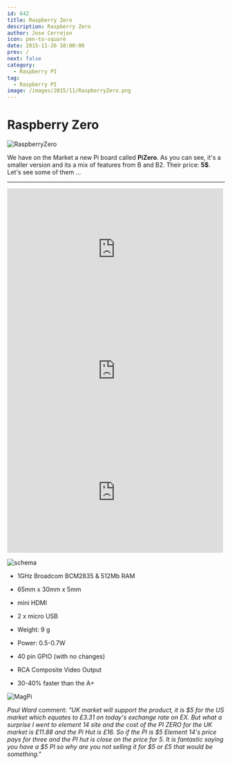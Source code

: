 ```yaml
---
id: 642
title: Raspberry Zero
description: Raspberry Zero
author: Jose Cerrejon
icon: pen-to-square
date: 2015-11-26 10:00:00
prev: /
next: false
category:
  - Raspberry PI
tag:
  - Raspberry PI
image: /images/2015/11/RaspberryZero.png
---
```


# Raspberry Zero

![RaspberryZero](/images/2015/11/RaspberryZero.png)

We have on the Market a new Pi board called **PiZero**. As you can see, it's a smaller version and its a mix of features from B and B2. Their price: **5$**. Let's see some of them ...

- - -
<iframe src="https://player.vimeo.com/video/146893658" width="500" height="281" frameborder="0" webkitallowfullscreen mozallowfullscreen allowfullscreen></iframe>

<iframe width="500" height="281" src="https://www.youtube.com/embed/9IP7kug7IoI?rel=0&amp;showinfo=0" frameborder="0" allowfullscreen></iframe>

<iframe width="500" height="281" src="https://www.youtube.com/embed/NFFQmdUc5Vg?rel=0&amp;showinfo=0" frameborder="0" allowfullscreen></iframe>

![schema](/images/2015/11/RaspberryZero_schema.png)

* 1GHz Broadcom BCM2835 & 512Mb RAM

* 65mm x 30mm x 5mm

* mini HDMI

* 2 x micro USB

* Weight: 9 g

* Power: 0.5-0.7W

* 40 pin GPIO (with no changes)

* RCA Composite Video Output

* 30-40% faster than the A+

![MagPi](/images/2015/11/magpiDec.png)

*Paul Ward* comment: *"UK market will support the product, it is $5 for the US market which equates to &pound;3.31 on today's exchange rate on EX. But what a surprise I went to element 14 site and the cost of the PI ZERO for the UK market is &pound;11.88 and the Pi Hut is &pound;16. So if the PI is $5 Element 14's price pays for three and the PI hut is close on the price for 5. It is fantastic saying you have a $5 PI so why are you not selling it for $5 or &pound;5 that would be something."*





